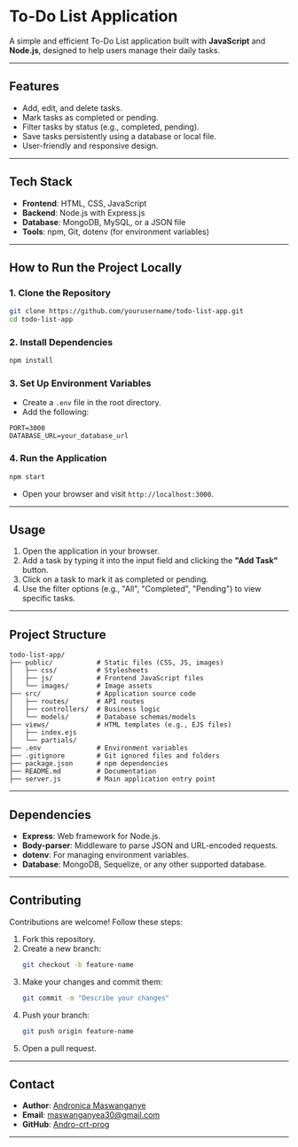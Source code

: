 # **To-Do List Application**

A simple and efficient To-Do List application built with **JavaScript** and **Node.js**, designed to help users manage their daily tasks.

---

## **Features**
- Add, edit, and delete tasks.  
- Mark tasks as completed or pending.  
- Filter tasks by status (e.g., completed, pending).  
- Save tasks persistently using a database or local file.  
- User-friendly and responsive design.  

---

## **Tech Stack**
- **Frontend**: HTML, CSS, JavaScript  
- **Backend**: Node.js with Express.js  
- **Database**: MongoDB, MySQL, or a JSON file  
- **Tools**: npm, Git, dotenv (for environment variables)  

---

## **How to Run the Project Locally**

### **1. Clone the Repository**
```bash
git clone https://github.com/yourusername/todo-list-app.git
cd todo-list-app
```

### **2. Install Dependencies**
```bash
npm install
```

### **3. Set Up Environment Variables**
- Create a `.env` file in the root directory.  
- Add the following:  
```plaintext
PORT=3000
DATABASE_URL=your_database_url
```

### **4. Run the Application**
```bash
npm start
```
- Open your browser and visit `http://localhost:3000`.  

---

## **Usage**
1. Open the application in your browser.  
2. Add a task by typing it into the input field and clicking the **"Add Task"** button.  
3. Click on a task to mark it as completed or pending.  
4. Use the filter options (e.g., "All", "Completed", "Pending") to view specific tasks.  

---

## **Project Structure**
```
todo-list-app/
├── public/           # Static files (CSS, JS, images)
│   ├── css/          # Stylesheets
│   ├── js/           # Frontend JavaScript files
│   └── images/       # Image assets
├── src/              # Application source code
│   ├── routes/       # API routes
│   ├── controllers/  # Business logic
│   └── models/       # Database schemas/models
├── views/            # HTML templates (e.g., EJS files)
│   ├── index.ejs
│   └── partials/
├── .env              # Environment variables
├── .gitignore        # Git ignored files and folders
├── package.json      # npm dependencies
├── README.md         # Documentation
├── server.js         # Main application entry point
```

---

## **Dependencies**
- **Express**: Web framework for Node.js.  
- **Body-parser**: Middleware to parse JSON and URL-encoded requests.  
- **dotenv**: For managing environment variables.  
- **Database**: MongoDB, Sequelize, or any other supported database.  

---

## **Contributing**
Contributions are welcome! Follow these steps:

1. Fork this repository.  
2. Create a new branch:  
   ```bash
   git checkout -b feature-name
   ```
3. Make your changes and commit them:  
   ```bash
   git commit -m "Describe your changes"
   ```
4. Push your branch:  
   ```bash
   git push origin feature-name
   ```
5. Open a pull request.  

---

## **Contact**
- **Author**: [Andronica Maswanganye](https://github.com/Andro-crt-prog)  
- **Email**: maswanganyea30@gmail.com  
- **GitHub**: [Andro-crt-prog](https://github.com/Andro-crt-prog)  

---
